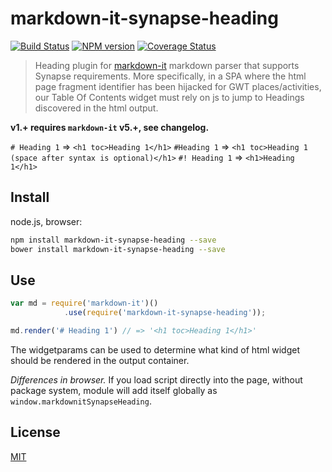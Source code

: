 # markdown-it-synapse-heading

[![Build Status](https://img.shields.io/travis/jay-hodgson/markdown-it-synapse-heading/master.svg?style=flat)](https://travis-ci.org/jay-hodgson/markdown-it-synapse-heading)
[![NPM version](https://img.shields.io/npm/v/markdown-it-synapse-heading.svg?style=flat)](https://www.npmjs.org/package/markdown-it-synapse-heading)
[![Coverage Status](https://img.shields.io/coveralls/jay-hodgson/markdown-it-synapse-heading/master.svg?style=flat)](https://coveralls.io/r/jay-hodgson/markdown-it-synapse-heading?branch=master)

> Heading plugin for [markdown-it](https://github.com/markdown-it/markdown-it) markdown parser that supports Synapse requirements.  More specifically, in a SPA where the html page fragment identifier has been hijacked for GWT places/activities, our Table Of Contents widget must rely on js to jump to Headings discovered in the html output.

__v1.+ requires `markdown-it` v5.+, see changelog.__

`# Heading 1` => `<h1 toc>Heading 1</h1>`
`#Heading 1` => `<h1 toc>Heading 1 (space after syntax is optional)</h1>`
`#! Heading 1` => `<h1>Heading 1</h1>`

## Install

node.js, browser:

```bash
npm install markdown-it-synapse-heading --save
bower install markdown-it-synapse-heading --save
```

## Use

```js
var md = require('markdown-it')()
            .use(require('markdown-it-synapse-heading'));

md.render('# Heading 1') // => '<h1 toc>Heading 1</h1>'

```

The widgetparams can be used to determine what kind of html widget should be rendered in the output container.

_Differences in browser._ If you load script directly into the page, without
package system, module will add itself globally as `window.markdownitSynapseHeading`.


## License
[MIT](https://github.com/jay-hodgson/markdown-it-synapse-heading/blob/master/LICENSE)
